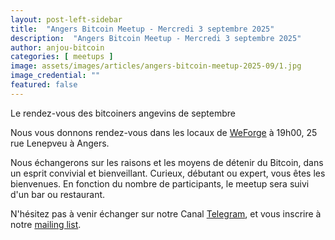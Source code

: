 ```yaml
---
layout: post-left-sidebar
title:  "Angers Bitcoin Meetup - Mercredi 3 septembre 2025"
description:  "Angers Bitcoin Meetup - Mercredi 3 septembre 2025"
author: anjou-bitcoin
categories: [ meetups ]
image: assets/images/articles/angers-bitcoin-meetup-2025-09/1.jpg
image_credential: ""
featured: false
---
```


Le rendez-vous des bitcoiners angevins de septembre

Nous vous donnons rendez-vous dans les locaux de [WeForge](https://www.weforge.fr/) à 19h00, 25 rue Lenepveu à Angers.

Nous échangerons sur les raisons et les moyens de détenir du Bitcoin, dans un esprit convivial et bienveillant. Curieux, débutant ou expert, vous êtes les bienvenues. 
En fonction du nombre de participants, le meetup sera suivi d'un bar ou restaurant.

N'hésitez pas à venir échanger sur notre Canal [Telegram](https://t.me/AngersBitcoinMeetup), et vous inscrire à notre [mailing list](https://anjoubitcoin.fr/mailing-list.html).
